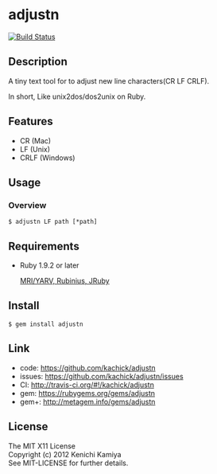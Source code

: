 adjustn
==============

[![Build Status](https://secure.travis-ci.org/kachick/adjustn.png)](http://travis-ci.org/kachick/adjustn)

Description
-----------

A tiny text tool for to adjust new line characters(CR LF CRLF).

In short, Like unix2dos/dos2unix on Ruby.

Features
--------

* CR (Mac)
* LF (Unix)
* CRLF (Windows)


Usage
-----

### Overview

```shell
$ adjustn LF path [*path]
```

Requirements
------------

* Ruby 1.9.2 or later

  [MRI/YARV, Rubinius, JRuby](http://travis-ci.org/#!/kachick/adjustn)

Install
-------

```shell
$ gem install adjustn
```

Link
----

* code: https://github.com/kachick/adjustn
* issues: https://github.com/kachick/adjustn/issues
* CI: http://travis-ci.org/#!/kachick/adjustn
* gem: https://rubygems.org/gems/adjustn
* gem+: http://metagem.info/gems/adjustn

License
-------

The MIT X11 License  
Copyright (c) 2012 Kenichi Kamiya  
See MIT-LICENSE for further details.

